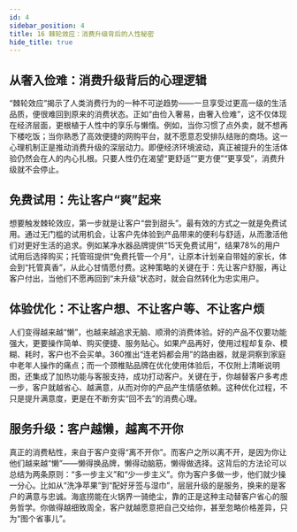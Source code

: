 ```yaml
---
id: 4
sidebar_position: 4
title: 16 棘轮效应：消费升级背后的人性秘密
hide_title: true
---
```


## 从奢入俭难：消费升级背后的心理逻辑
“棘轮效应”揭示了人类消费行为的一种不可逆趋势——一旦享受过更高一级的生活品质，便很难回到原来的消费状态。正如“由俭入奢易，由奢入俭难”，这不仅体现在经济层面，更根植于人性中的享乐与懒惰。例如，当你习惯了点外卖，就不想再下楼吃饭；当你熟悉了高效便捷的网购平台，就不愿意忍受排队结账的商场。这一心理机制正是推动消费升级的深层动力。即便经济环境波动，真正被提升的生活体验仍然会在人的内心扎根。只要人性仍在渴望“更舒适”“更方便”“更享受”，消费升级就不会停止。

## 免费试用：先让客户“爽”起来
想要触发棘轮效应，第一步就是让客户“尝到甜头”。最有效的方式之一就是免费试用。通过无门槛的试用机会，让客户先体验到产品带来的便利与舒适，从而激活他们对更好生活的追求。例如某净水器品牌提供“15天免费试用”，结果78%的用户试用后选择购买；托管班提供“免费托管一个月”，让原本计划亲自带娃的家长，体会到“托管真香”，从此心甘情愿付费。这种策略的关键在于：先让客户舒服，再让客户付出，当他们不愿再回到“未升级”状态时，就会自然转化为忠实用户。

## 体验优化：不让客户想、不让客户等、不让客户烦
人们变得越来越“懒”，也越来越追求无脑、顺滑的消费体验。好的产品不仅要功能强大，更要操作简单、购买便捷、服务贴心。如果产品再好，使用过程却复杂、模糊、耗时，客户也不会买单。360推出“连老妈都会用”的路由器，就是洞察到家庭中老年人操作的痛点；而一个颈椎贴品牌在优化使用体验后，不仅附上清晰说明图，还集成了加热功能与客服支持，成功打动客户。关键在于，你越替客户多考虑一步，客户就越省心、越满意，从而对你的产品产生情感依赖。这种优化过程，不只是提升满意度，更是在不断夯实“回不去”的消费心理。

## 服务升级：客户越懒，越离不开你
真正的消费粘性，来自于客户变得“离不开你”。而客户之所以离不开，是因为你让他们越来越“懒”——懒得换品牌，懒得动脑筋，懒得做选择。这背后的方法论可以总结为两条原则：“多一步主义”和“少一步主义”。你为客户多做一步，他们就少操一分心。比如从“洗净苹果”到“配好牙签与湿巾”，层层升级的是服务，换来的是客户的满意与忠诚。海底捞能在火锅界一骑绝尘，靠的正是这种主动替客户省心的服务哲学。你做得越细致周全，客户就越愿意把自己交给你，甚至忽略价格差异，只为“图个省事儿”。